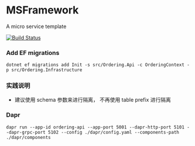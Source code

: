 # MSFramework

A micro service template

[![Build Status](https://dev.azure.com/zlzforever/cerberus/_apis/build/status/zlzforever.MSFramework?branchName=master)](https://dev.azure.com/zlzforever/cerberus/_build/latest?definitionId=10&branchName=master)

### Add EF migrations

```
dotnet ef migrations add Init -s src/Ordering.Api -c OrderingContext -p src/Ordering.Infrastructure
```

### 实践说明

+ 建议使用 schema 参数来进行隔离， 不再使用 table prefix 进行隔离

### Dapr

```
dapr run --app-id ordering-api --app-port 5001 --dapr-http-port 5101 --dapr-grpc-port 5102 --config ./dapr/config.yaml --components-path ./dapr/components
```